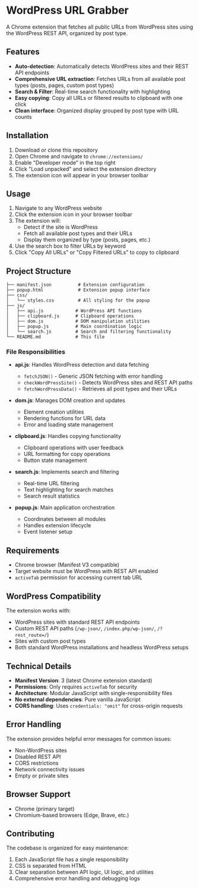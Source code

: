 # WordPress URL Grabber

A Chrome extension that fetches all public URLs from WordPress sites using the WordPress REST API, organized by post type.

## Features

- **Auto-detection**: Automatically detects WordPress sites and their REST API endpoints
- **Comprehensive URL extraction**: Fetches URLs from all available post types (posts, pages, custom post types)
- **Search & Filter**: Real-time search functionality with highlighting
- **Easy copying**: Copy all URLs or filtered results to clipboard with one click
- **Clean interface**: Organized display grouped by post type with URL counts

## Installation

1. Download or clone this repository
2. Open Chrome and navigate to `chrome://extensions/`
3. Enable "Developer mode" in the top right
4. Click "Load unpacked" and select the extension directory
5. The extension icon will appear in your browser toolbar

## Usage

1. Navigate to any WordPress website
2. Click the extension icon in your browser toolbar
3. The extension will:
   - Detect if the site is WordPress
   - Fetch all available post types and their URLs
   - Display them organized by type (posts, pages, etc.)
4. Use the search box to filter URLs by keyword
5. Click "Copy All URLs" or "Copy Filtered URLs" to copy to clipboard

## Project Structure

```
├── manifest.json          # Extension configuration
├── popup.html             # Extension popup interface
├── css/
│   └── styles.css         # All styling for the popup
├── js/
│   ├── api.js            # WordPress API functions
│   ├── clipboard.js      # Clipboard operations
│   ├── dom.js            # DOM manipulation utilities
│   ├── popup.js          # Main coordination logic
│   └── search.js         # Search and filtering functionality
└── README.md             # This file
```

### File Responsibilities

- **api.js**: Handles WordPress detection and data fetching
  - `fetchJSON()` - Generic JSON fetching with error handling
  - `checkWordPressSite()` - Detects WordPress sites and REST API paths
  - `fetchWordPressData()` - Retrieves all post types and their URLs

- **dom.js**: Manages DOM creation and updates
  - Element creation utilities
  - Rendering functions for URL data
  - Error and loading state management

- **clipboard.js**: Handles copying functionality
  - Clipboard operations with user feedback
  - URL formatting for copy operations
  - Button state management

- **search.js**: Implements search and filtering
  - Real-time URL filtering
  - Text highlighting for search matches
  - Search result statistics

- **popup.js**: Main application orchestration
  - Coordinates between all modules
  - Handles extension lifecycle
  - Event listener setup

## Requirements

- Chrome browser (Manifest V3 compatible)
- Target website must be WordPress with REST API enabled
- `activeTab` permission for accessing current tab URL

## WordPress Compatibility

The extension works with:
- WordPress sites with standard REST API endpoints
- Custom REST API paths (`/wp-json/`, `/index.php/wp-json/`, `/?rest_route=/`)
- Sites with custom post types
- Both standard WordPress installations and headless WordPress setups

## Technical Details

- **Manifest Version**: 3 (latest Chrome extension standard)
- **Permissions**: Only requires `activeTab` for security
- **Architecture**: Modular JavaScript with single-responsibility files
- **No external dependencies**: Pure vanilla JavaScript
- **CORS handling**: Uses `credentials: "omit"` for cross-origin requests

## Error Handling

The extension provides helpful error messages for common issues:
- Non-WordPress sites
- Disabled REST API
- CORS restrictions
- Network connectivity issues
- Empty or private sites

## Browser Support

- Chrome (primary target)
- Chromium-based browsers (Edge, Brave, etc.)

## Contributing

The codebase is organized for easy maintenance:
1. Each JavaScript file has a single responsibility
2. CSS is separated from HTML
3. Clear separation between API logic, UI logic, and utilities
4. Comprehensive error handling and debugging logs